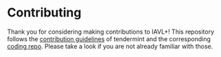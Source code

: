# Contributing

Thank you for considering making contributions to IAVL+! 
This repository follows the [contribution guidelines] of tendermint and the corresponding [coding repo]. 
Please take a look if you are not already familiar with those.

[contribution guidelines]: https://github.com/tendermint/classic/blob/master/CONTRIBUTING.md
[coding repo]: https://github.com/tendermint/coding

